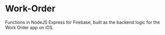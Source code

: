 # Work-Order
Functions in NodeJS Express for Firebase, built as the backend logic for the Work Order app on iOS.
